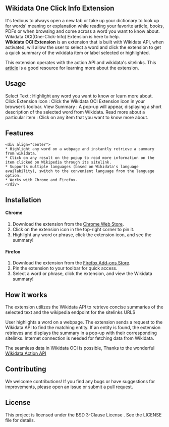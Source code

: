 ## Wikidata One Click Info Extension

It's tedious to always open a new tab or take up your dictionary to look up for words' meaning or explanation while reading your favorite article, books, PDFs or when browsing and come across a word you want to know about. Wikidata OCI(One-Click-Info) Extension is here to help.
</br>
**Wikidata OCI Extension** is an extension that is built with Wikidata API, when activated, will allow the user to select a word and click the extension to get a quick summary of the wikidata item or label selected or highlighted.

This extension operates with the action API and wikidata's sitelinks. This [article]() is a good resource for learning more about the extension.

## Usage

Select Text : Highlight any word you want to know or learn more about.
Click Extension Icon : Click the Wikidata OCI Extension icon in your browser’s toolbar.
View Summary : A pop-up will appear, displaying a short description of the selected word from Wikidata.
Read more about a particular item : Click on any item that you want to know more about.

## Features

    <div align="center">
    * Highlight any word on a webpage and instantly retrieve a summary from wikidata.
    * Click on any result on the popup to read more information on the item clicked on Wikipedia through its sitelink.
    * Supports multiple languages (based on Wikidata's language availability), switch to the convenient language from the language option.
    * Works with Chrome and Firefox.
    </div>

## Installation

#### Chrome

1. Download the extension from the [Chrome Web Store]().
2. Click on the extension icon in the top-right corner to pin it.
3. Highlight any word or phrase, click the extension icon, and see the summary!

#### Firefox

1. Download the extension from the [Firefox Add-ons Store]().
2. Pin the extension to your toolbar for quick access.
3. Select a word or phrase, click the extension, and view the Wikidata summary!

## How it works

The extension utilizes the Wikidata API to retrieve concise summaries of the selected text and the wikipedia endpoint for the sitelinks URLS  

User highlights a word on a webpage.
The extension sends a request to the Wikidata API to find the matching entity.
If an entity is found, the extension retrieves and displays the summary in a pop-up with their corresponding sitelinks.
Internet connection is needed for fetching data from Wikidata.

The seamless data in Wikidata OCI is possible, Thanks to the wonderful [Wikidata Action API](https://www.wikidata.org/w/api.php)

## Contributing
We welcome contributions! If you find any bugs or have suggestions for improvements, please open an issue or submit a pull request.

## License
This project is licensed under the BSD 3-Clause License . See the LICENSE file for details.